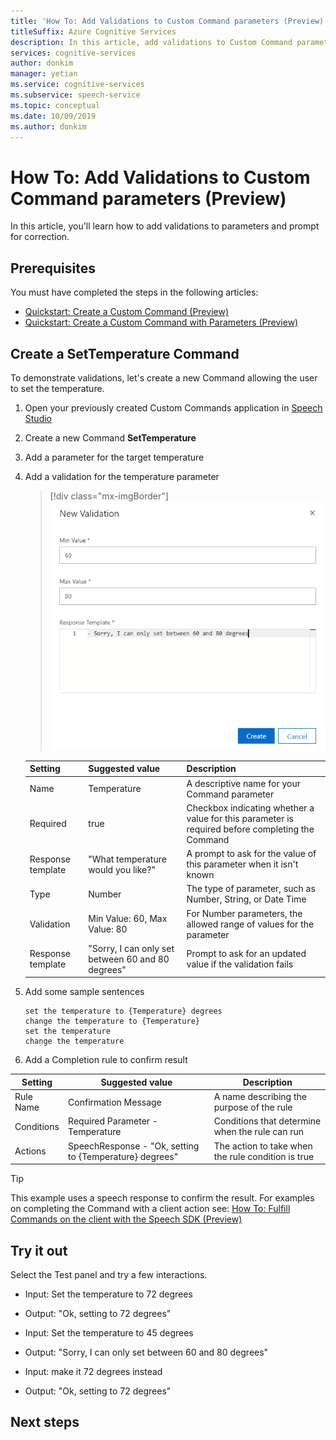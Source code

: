 ```yaml
---
title: 'How To: Add Validations to Custom Command parameters (Preview)'
titleSuffix: Azure Cognitive Services
description: In this article, add validations to Custom Command parameters
services: cognitive-services
author: donkim
manager: yetian
ms.service: cognitive-services
ms.subservice: speech-service
ms.topic: conceptual
ms.date: 10/09/2019
ms.author: donkim
---
```


# How To: Add Validations to Custom Command parameters (Preview)

In this article, you'll learn how to add validations to parameters and prompt for correction.

## Prerequisites

You must have completed the steps in the following articles:

- [Quickstart: Create a Custom Command (Preview)](./quickstart-custom-speech-commands-create-new.md)
- [Quickstart: Create a Custom Command with Parameters (Preview)](./quickstart-custom-speech-commands-create-parameters.md)

## Create a SetTemperature Command

To demonstrate validations, let's create a new Command allowing the user to set the temperature.

1. Open your previously created Custom Commands application in [Speech Studio](https://speech.microsoft.com/)
1. Create a new Command **SetTemperature**
1. Add a parameter for the target temperature
1. Add a validation for the temperature parameter
   > [!div class="mx-imgBorder"]
   > ![Add a range validation](media/custom-speech-commands/validations-add-temperature.png)

   | Setting           | Suggested value                                          | Description                                                                                      |
   | ----------------- | -------------------------------------------------------- | ------------------------------------------------------------------------------------------------ |
   | Name              | Temperature                                              | A descriptive name for your Command parameter                                                    |
   | Required          | true                                                     | Checkbox indicating whether a value for this parameter is required before completing the Command |
   | Response template | "What temperature would you like?"                       | A prompt to ask for the value of this parameter when it isn't known                              |
   | Type              | Number                                                   | The type of parameter, such as Number, String, or Date Time                                      |
   | Validation        | Min Value: 60, Max Value: 80                             | For Number parameters, the allowed range of values for the parameter                              |
   | Response template | "Sorry, I can only set between 60 and 80 degrees"        | Prompt to ask for an updated value if the validation fails                                       |

1. Add some sample sentences

   ```
   set the temperature to {Temperature} degrees
   change the temperature to {Temperature}
   set the temperature
   change the temperature
   ```

1. Add a Completion rule to confirm result

| Setting    | Suggested value                                         | Description                                        |
| ---------- | ------------------------------------------------------- | -------------------------------------------------- |
| Rule Name  | Confirmation Message                                    | A name describing the purpose of the rule          |
| Conditions | Required Parameter - Temperature                        | Conditions that determine when the rule can run    |
| Actions    | SpeechResponse - "Ok, setting to {Temperature} degrees" | The action to take when the rule condition is true |

> [!TIP]
> This example uses a speech response to confirm the result. For examples on completing the Command with a client action see:
> [How To: Fulfill Commands on the client with the Speech SDK (Preview)](./how-to-custom-speech-commands-fulfill-sdk.md)

## Try it out

Select the Test panel and try a few interactions.

- Input: Set the temperature to 72 degrees
- Output: "Ok, setting to 72 degrees"

- Input: Set the temperature to 45 degrees
- Output: "Sorry, I can only set between 60 and 80 degrees"
- Input: make it 72 degrees instead
- Output: "Ok, setting to 72 degrees"

## Next steps

